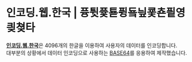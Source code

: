 # 인코딩.웹.한국 | 퓽튓퓿툗퓡둌닆쿛쵼픹영킞쳦타
[**인코딩.웹.한국**](http://인코딩.웹.한국)은 4096개의 한글을 이용하여 사용자의 데이터를 인코딩합니다.  
대부분의 상황에서 데이터 인코딩으로 사용하는 [BASE64](https://en.wikipedia.org/wiki/Base64)를 응용하여 제작했습니다.
